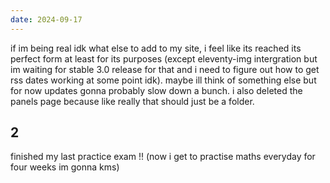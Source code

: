 ```yaml
---
date: 2024-09-17
---
```


if im being real idk what else to add to my site, i feel like its reached its perfect form at least for its purposes (except eleventy-img intergration but im waiting for stable 3.0 release for that and i need to figure out how to get rss dates working at some point idk). maybe ill think of something else but for now updates gonna probably slow down a bunch. i also deleted the panels page because like really that should just be a folder.

## 2

finished my last practice exam !! (now i get to practise maths everyday for four weeks im gonna kms)
